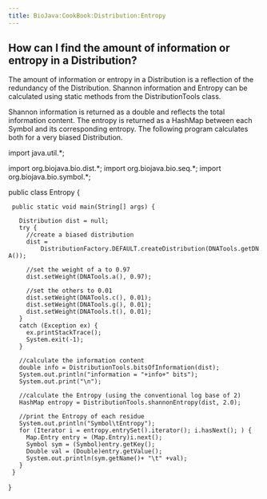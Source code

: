 ```yaml
---
title: BioJava:CookBook:Distribution:Entropy
---
```


How can I find the amount of information or entropy in a Distribution?
----------------------------------------------------------------------

The amount of information or entropy in a Distribution is a reflection
of the redundancy of the Distribution. Shannon information and Entropy
can be calculated using static methods from the DistributionTools class.

Shannon information is returned as a double and reflects the total
information content. The entropy is returned as a HashMap between each
Symbol and its corresponding entropy. The following program calculates
both for a very biased Distribution.

<java> import java.util.\*;

import org.biojava.bio.dist.\*; import org.biojava.bio.seq.\*; import
org.biojava.bio.symbol.\*;

public class Entropy {

` public static void main(String[] args) {`

`   Distribution dist = null;`  
`   try {`  
`     //create a biased distribution`  
`     dist =`  
`         DistributionFactory.DEFAULT.createDistribution(DNATools.getDNA());`

`     //set the weight of a to 0.97`  
`     dist.setWeight(DNATools.a(), 0.97);`

`     //set the others to 0.01`  
`     dist.setWeight(DNATools.c(), 0.01);`  
`     dist.setWeight(DNATools.g(), 0.01);`  
`     dist.setWeight(DNATools.t(), 0.01);`  
`   }`  
`   catch (Exception ex) {`  
`     ex.printStackTrace();`  
`     System.exit(-1);`  
`   }`

`   //calculate the information content`  
`   double info = DistributionTools.bitsOfInformation(dist);`  
`   System.out.println("information = "+info+" bits");`  
`   System.out.print("\n");`

`   //calculate the Entropy (using the conventional log base of 2)`  
`   HashMap entropy = DistributionTools.shannonEntropy(dist, 2.0);`

`   //print the Entropy of each residue`  
`   System.out.println("Symbol\tEntropy");`  
`   for (Iterator i = entropy.entrySet().iterator(); i.hasNext(); ) {`  
`     Map.Entry entry = (Map.Entry)i.next();`  
`     Symbol sym = (Symbol)entry.getKey();`  
`     Double val = (Double)entry.getValue();`  
`     System.out.println(sym.getName()+ "\t" +val);`  
`   }`  
` }`

} </java>
